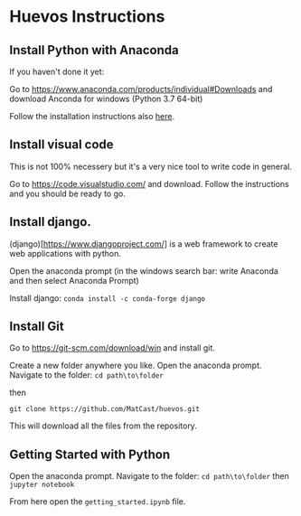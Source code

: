 # Huevos Instructions

## Install Python with Anaconda

If you haven't done it yet:

Go to https://www.anaconda.com/products/individual#Downloads and download Anconda for windows (Python 3.7 64-bit)

Follow the installation instructions also [here](https://docs.anaconda.com/anaconda/install/windows/).

## Install visual code

This is not 100% necessery but it's a very nice tool to write code in general.

Go to https://code.visualstudio.com/ and download. Follow the instructions and you should be ready to go.

## Install django.

(django)[https://www.djangoproject.com/] is a web framework to create web applications with python.

Open the anaconda prompt (in the windows search bar: write Anaconda and then select Anaconda Prompt)

Install django:
`conda install -c conda-forge django`

## Install Git

Go to https://git-scm.com/download/win and install git.

Create a new folder anywhere you like.
Open the anaconda prompt. Navigate to the folder:
`cd path\to\folder`

then

`git clone https://github.com/MatCast/huevos.git`

This will download all the files from the repository.

## Getting Started with Python

Open the anaconda prompt. Navigate to the folder:
`cd path\to\folder`
then
`jupyter notebook`

From here open the `getting_started.ipynb` file.
